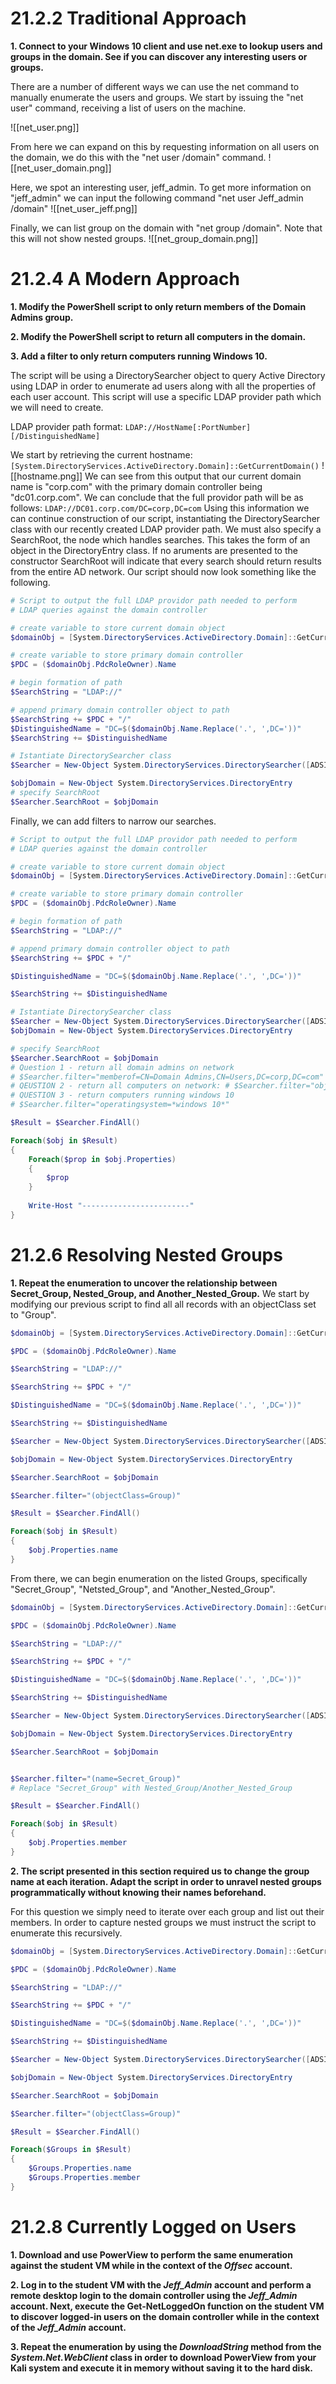 # 21.2.2 Traditional Approach
**1. Connect to your Windows 10 client and use net.exe to lookup users and groups in the domain. See if you can discover any interesting users or groups.**

There are a number of different ways we can use the net command to manually enumerate the users and groups. We start by issuing the "net user" command, receiving a list of users on the machine.

![[net_user.png]]

From here we can expand on this by requesting information on all users on the domain, we do this with the "net user /domain" command. 
![[net_user_domain.png]]


Here, we spot an interesting user, jeff_admin. To get more information on "jeff_admin" we can input the following command "net user Jeff_admin /domain"
![[net_user_jeff.png]]

Finally, we can list group on the domain with "net group /domain". Note that this will not show nested groups.
![[net_group_domain.png]]


# 21.2.4 A Modern Approach

**1.  Modify the PowerShell script to only return members of the Domain Admins group.**

**2.  Modify the PowerShell script to return all computers in the domain.**

**3.  Add a filter to only return computers running Windows 10.**

The script will be using a DirectorySearcher object to query Active Directory using LDAP in order to enumerate ad users along with all the properties of each user account. This script will use a specific LDAP provider path which we will need to create. 

LDAP provider path format:
`LDAP://HostName[:PortNumber][/DistinguishedName]`

We start by retrieving the current hostname:
`[System.DirectoryServices.ActiveDirectory.Domain]::GetCurrentDomain()`
![[hostname.png]]
We can see from this output that our current domain name is "corp.com" with the primary domain controller being "dc01.corp.com". We can conclude that the full providor path will be as follows:
`LDAP://DC01.corp.com/DC=corp,DC=com`
Using this information we can continue construction of our script, instantiating the DirectorySearcher class with our recently created LDAP provider path. We must also specify a SearchRoot, the node which handles searches. This takes the form of an object in the DirectoryEntry class. If no aruments are presented to the constructor SearchRoot will indicate that every search should return results from the entire AD network. Our script should now look something like the following.
```Powershell
# Script to output the full LDAP providor path needed to perform
# LDAP queries against the domain controller

# create variable to store current domain object
$domainObj = [System.DirectoryServices.ActiveDirectory.Domain]::GetCurrentDomain()

# create variable to store primary domain controller
$PDC = ($domainObj.PdcRoleOwner).Name

# begin formation of path
$SearchString = "LDAP://"

# append primary domain controller object to path
$SearchString += $PDC + "/"
$DistinguishedName = "DC=$($domainObj.Name.Replace('.', ',DC='))"
$SearchString += $DistinguishedName

# Istantiate DirectorySearcher class
$Searcher = New-Object System.DirectoryServices.DirectorySearcher([ADSI]$SearchString)

$objDomain = New-Object System.DirectoryServices.DirectoryEntry
# specify SearchRoot
$Searcher.SearchRoot = $objDomain
```

Finally, we can add filters to narrow our searches.

```powershell
# Script to output the full LDAP providor path needed to perform
# LDAP queries against the domain controller

# create variable to store current domain object
$domainObj = [System.DirectoryServices.ActiveDirectory.Domain]::GetCurrentDomain()

# create variable to store primary domain controller
$PDC = ($domainObj.PdcRoleOwner).Name

# begin formation of path
$SearchString = "LDAP://"

# append primary domain controller object to path
$SearchString += $PDC + "/"

$DistinguishedName = "DC=$($domainObj.Name.Replace('.', ',DC='))"

$SearchString += $DistinguishedName

# Istantiate DirectorySearcher class
$Searcher = New-Object System.DirectoryServices.DirectorySearcher([ADSI]$SearchString)
$objDomain = New-Object System.DirectoryServices.DirectoryEntry

# specify SearchRoot
$Searcher.SearchRoot = $objDomain
# Question 1 - return all domain admins on network
# $Searcher.filter="memberof=CN=Domain Admins,CN=Users,DC=corp,DC=com"
# QEUSTION 2 - return all computers on network: # $Searcher.filter="objectcategory=CN=Computer,CN=Schema,CN=Configuration,DC=corp,DC=com"
# QUESTION 3 - return computers running windows 10
# $Searcher.filter="operatingsystem=*windows 10*"

$Result = $Searcher.FindAll()

Foreach($obj in $Result)
{
    Foreach($prop in $obj.Properties)
    {
        $prop
    }
    
    Write-Host "------------------------"
}

```

# 21.2.6 Resolving Nested Groups

**1.  Repeat the enumeration to uncover the relationship between Secret_Group, Nested_Group, and Another_Nested_Group.**
We start by modifying our previous script to find all all records with an objectClass set to "Group".
```Powershell
$domainObj = [System.DirectoryServices.ActiveDirectory.Domain]::GetCurrentDomain()

$PDC = ($domainObj.PdcRoleOwner).Name

$SearchString = "LDAP://"

$SearchString += $PDC + "/"

$DistinguishedName = "DC=$($domainObj.Name.Replace('.', ',DC='))"

$SearchString += $DistinguishedName

$Searcher = New-Object System.DirectoryServices.DirectorySearcher([ADSI]$SearchString)

$objDomain = New-Object System.DirectoryServices.DirectoryEntry

$Searcher.SearchRoot = $objDomain

$Searcher.filter="(objectClass=Group)"

$Result = $Searcher.FindAll()

Foreach($obj in $Result)
{
    $obj.Properties.name
}
```

From there, we can begin enumeration on the listed Groups, specifically "Secret_Group", "Netsted_Group", and "Another_Nested_Group".
```Powershell
$domainObj = [System.DirectoryServices.ActiveDirectory.Domain]::GetCurrentDomain()

$PDC = ($domainObj.PdcRoleOwner).Name

$SearchString = "LDAP://"

$SearchString += $PDC + "/"

$DistinguishedName = "DC=$($domainObj.Name.Replace('.', ',DC='))"

$SearchString += $DistinguishedName

$Searcher = New-Object System.DirectoryServices.DirectorySearcher([ADSI]$SearchString)

$objDomain = New-Object System.DirectoryServices.DirectoryEntry

$Searcher.SearchRoot = $objDomain


$Searcher.filter="(name=Secret_Group)" 
# Replace "Secret_Group" with Nested_Group/Another_Nested_Group

$Result = $Searcher.FindAll()

Foreach($obj in $Result)
{
    $obj.Properties.member
}
```


**2.  The script presented in this section required us to change the group name at each iteration. Adapt the script in order to unravel nested groups programmatically without knowing their names beforehand.**

For this question we simply need to iterate over each group and list out their members. In order to capture nested groups we must instruct the script to enumerate this recursively. 

```Powershell
$domainObj = [System.DirectoryServices.ActiveDirectory.Domain]::GetCurrentDomain()

$PDC = ($domainObj.PdcRoleOwner).Name

$SearchString = "LDAP://"

$SearchString += $PDC + "/"

$DistinguishedName = "DC=$($domainObj.Name.Replace('.', ',DC='))"

$SearchString += $DistinguishedName

$Searcher = New-Object System.DirectoryServices.DirectorySearcher([ADSI]$SearchString)

$objDomain = New-Object System.DirectoryServices.DirectoryEntry

$Searcher.SearchRoot = $objDomain

$Searcher.filter="(objectClass=Group)"

$Result = $Searcher.FindAll()

Foreach($Groups in $Result)
{   
    $Groups.Properties.name
    $Groups.Properties.member   
}
```


# 21.2.8 Currently Logged on Users

**1.  Download and use PowerView to perform the same enumeration against the student VM while in the context of the _Offsec_ account.**


**2.  Log in to the student VM with the _Jeff_Admin_ account and perform a remote desktop login to the domain controller using the _Jeff_Admin_ account. Next, execute the Get-NetLoggedOn function on the student VM to discover logged-in users on the domain controller while in the context of the _Jeff_Admin_ account.**


**3.  Repeat the enumeration by using the _DownloadString_ method from the _System.Net.WebClient_ class in order to download PowerView from your Kali system and execute it in memory without saving it to the hard disk.**